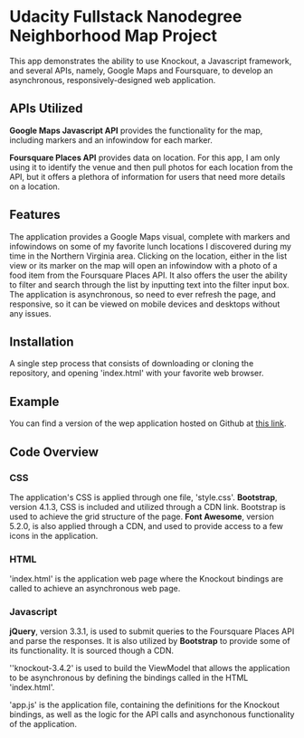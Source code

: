 # Udacity Fullstack Nanodegree Neighborhood Map Project  
This app demonstrates the ability to use Knockout, a Javascript framework, and several APIs, namely, Google Maps and Foursquare, to develop an asynchronous, responsively-designed web application.  

## APIs Utilized  
**Google Maps Javascript API** provides the functionality for the map, including markers and an infowindow for each marker.   

**Foursquare Places API** provides data on location.  For this app, I am only using it to identify the venue and then pull photos for each location from the API, but it offers a plethora of information for users that need more details on a location.  
  
## Features  
The application provides a Google Maps visual, complete with markers and infowindows on some of my favorite lunch locations I discovered during my time in the Northern Virginia area. Clicking on the location, either in the list view or its marker on the map will open an infowindow with a photo of a food item from the Foursquare Places API.  It also offers the user the ability to filter and search through the list by inputting text into the filter input box.  The application is asynchronous, so need to ever refresh the page, and responsive, so it can be viewed on mobile devices and desktops without any issues.  

## Installation  
A single step process that consists of downloading or cloning the repository, and opening 'index.html' with your favorite web browser.  

## Example  
You can find a version of the wep application hosted on Github at [this link](https://crichard93.github.io/google-maps-project/).  

## Code Overview  
###  CSS  
The application's CSS is applied through one file, 'style.css'. **Bootstrap**, version 4.1.3, CSS is included and utilized through a CDN link.  Bootstrap is used to achieve the grid structure of the page.  **Font Awesome**, version 5.2.0, is also applied through a CDN, and used to provide access to a few icons in the application. 
  
### HTML  
'index.html' is the application web page where the Knockout bindings are called to achieve an asynchronous web page.  
  
### Javascript  
**jQuery**, version 3.3.1, is used to submit queries to the Foursquare Places API and parse the responses.  It is also utilized by **Bootstrap** to provide some of its functionality. It is sourced though a CDN.  

''knockout-3.4.2' is used to build the ViewModel that allows the application to be asynchronous by defining the bindings called in the HTML 'index.html'.  
  
'app.js' is the application file, containing the definitions for the Knockout bindings, as well as the logic for the API calls and asynchonous functionality of the application.